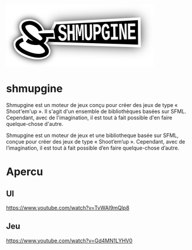![shmupgine-logo](https://github.com/7pri2/shmupgine/blob/master/doc/shmupgine-logo.png)

# shmupgine

Shmupgine est un moteur de jeux conçu pour créer des jeux de type « Shoot'em'up ». Il s'agit d'un ensemble de bibliothèques basées sur SFML. Cependant, avec de l'imagination, il est tout à fait possible d'en faire quelque-chose d'autre.

Shmupgine est un moteur de jeux et une bibliotheque basée sur SFML, conçue pour créer des jeux de type « Shoot’em’up ». Cependant, avec de l’imagination, il est tout à fait possible d’en faire quelque-chose d’autre.

# Apercu

## UI
https://www.youtube.com/watch?v=TvWAI9mQlp8

## Jeu
https://www.youtube.com/watch?v=Gd4MN1LYHV0
